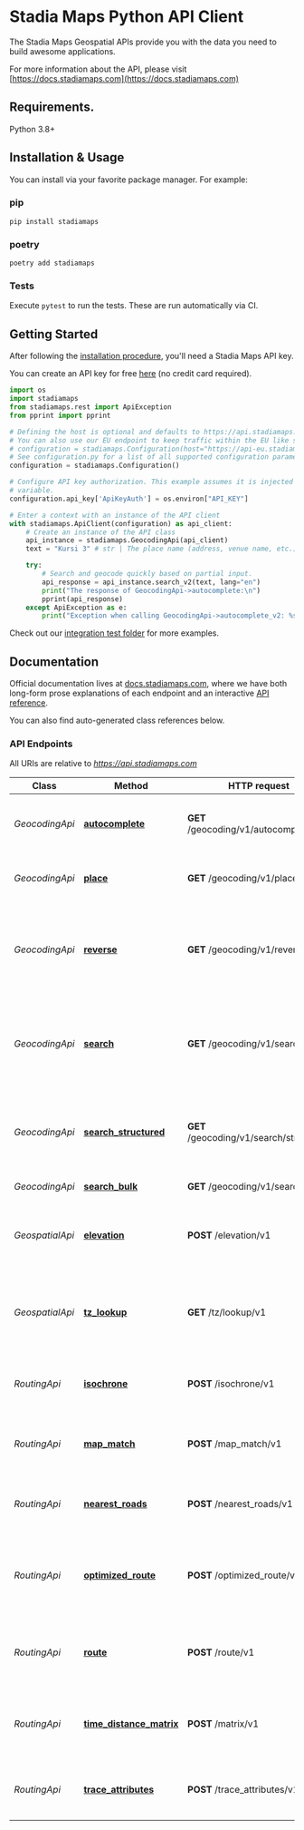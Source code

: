 # Stadia Maps Python API Client

The Stadia Maps Geospatial APIs provide you with the data you need to build awesome applications.

For more information about the API, please visit [https://docs.stadiamaps.com](https://docs.stadiamaps.com)

## Requirements.

Python 3.8+

## Installation & Usage

You can install via your favorite package manager.
For example:

### pip

```shell
pip install stadiamaps
```

### poetry

```shell
poetry add stadiamaps
```

### Tests

Execute `pytest` to run the tests. These are run automatically via CI.

## Getting Started

After following the [installation procedure](#installation--usage), you'll need a Stadia Maps API key.

You can create an API key for free
[here](https://client.stadiamaps.com/signup/?utm_source=github&utm_campaign=sdk_readme&utm_content=python_readme)
(no credit card required).

```python
import os
import stadiamaps
from stadiamaps.rest import ApiException
from pprint import pprint

# Defining the host is optional and defaults to https://api.stadiamaps.com
# You can also use our EU endpoint to keep traffic within the EU like so:
# configuration = stadiamaps.Configuration(host="https://api-eu.stadiamaps.com")
# See configuration.py for a list of all supported configuration parameters.
configuration = stadiamaps.Configuration()

# Configure API key authorization. This example assumes it is injected via an environment
# variable.
configuration.api_key['ApiKeyAuth'] = os.environ["API_KEY"]

# Enter a context with an instance of the API client
with stadiamaps.ApiClient(configuration) as api_client:
    # Create an instance of the API class
    api_instance = stadiamaps.GeocodingApi(api_client)
    text = "Kursi 3" # str | The place name (address, venue name, etc.) to search for.

    try:
        # Search and geocode quickly based on partial input.
        api_response = api_instance.search_v2(text, lang="en")
        print("The response of GeocodingApi->autocomplete:\n")
        pprint(api_response)
    except ApiException as e:
        print("Exception when calling GeocodingApi->autocomplete_v2: %s\n" % e)
```

Check out our [integration test folder](test/integration) for more examples.

## Documentation

Official documentation lives at [docs.stadiamaps.com](https://docs.stadiamaps.com/?utm_source=github&utm_campaign=sdk_readme&utm_content=python_readme),
where we have both long-form prose explanations of each endpoint and an interactive [API reference](https://docs.stadiamaps.com/api-reference/?utm_source=github&utm_campaign=sdk_readme&utm_content=python_readme).

You can also find auto-generated class references below.

### API Endpoints

All URIs are relative to *https://api.stadiamaps.com*

Class | Method                                                              | HTTP request                            | Description
------------ |---------------------------------------------------------------------|-----------------------------------------| -------------
*GeocodingApi* | [**autocomplete**](docs/GeocodingApi.md#autocomplete)               | **GET** /geocoding/v1/autocomplete      | Search and geocode quickly based on partial input.
*GeocodingApi* | [**place**](docs/GeocodingApi.md#place)                             | **GET** /geocoding/v1/place             | Retrieve details of a place using its GID.
*GeocodingApi* | [**reverse**](docs/GeocodingApi.md#reverse)                         | **GET** /geocoding/v1/reverse           | Find places and addresses near geographic coordinates (reverse geocoding).
*GeocodingApi* | [**search**](docs/GeocodingApi.md#search)                           | **GET** /geocoding/v1/search            | Search for location and other info using a place name or address (forward geocoding).
*GeocodingApi* | [**search_structured**](docs/GeocodingApi.md#search_structured)     | **GET** /geocoding/v1/search/structured | Find locations matching components (structured forward geocoding).
*GeocodingApi* | [**search_bulk**](docs/GeocodingApi.md#search_bulk)                 | **GET** /geocoding/v1/search/bulk       | Bulk geocoding.
*GeospatialApi* | [**elevation**](docs/GeospatialApi.md#elevation)                    | **POST** /elevation/v1                  | Get the elevation profile along a polyline or at a point.
*GeospatialApi* | [**tz_lookup**](docs/GeospatialApi.md#tz_lookup)                    | **GET** /tz/lookup/v1                   | Get the current time zone information for any point on earth.
*RoutingApi* | [**isochrone**](docs/RoutingApi.md#isochrone)                       | **POST** /isochrone/v1                  | Calculate areas of equal travel time from a location.
*RoutingApi* | [**map_match**](docs/RoutingApi.md#map_match)                       | **POST** /map_match/v1                  | Match a recorded route to the road network.
*RoutingApi* | [**nearest_roads**](docs/RoutingApi.md#nearest_roads)               | **POST** /nearest_roads/v1              | Find the nearest roads to the set of input locations.
*RoutingApi* | [**optimized_route**](docs/RoutingApi.md#optimized_route)           | **POST** /optimized_route/v1            | Calculate an optimized route between a known start and end point.
*RoutingApi* | [**route**](docs/RoutingApi.md#route)                               | **POST** /route/v1                      | Get turn by turn routing instructions between two or more locations.
*RoutingApi* | [**time_distance_matrix**](docs/RoutingApi.md#time_distance_matrix) | **POST** /matrix/v1                     | Calculate a time distance matrix for use in an optimizer.
*RoutingApi* | [**trace_attributes**](docs/RoutingApi.md#trace_attributes)         | **POST** /trace_attributes/v1           | Trace the attributes of roads visited on a route.

